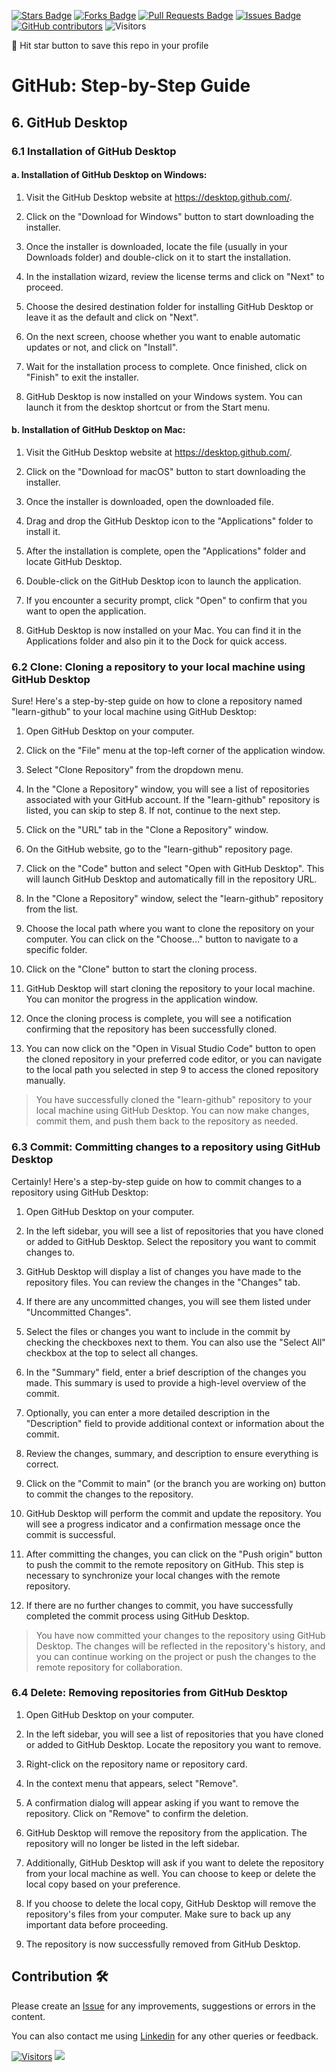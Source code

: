 <a href="https://github.com/drshahizan/learn-github/stargazers"><img src="https://img.shields.io/github/stars/drshahizan/learn-github" alt="Stars Badge"/></a>
<a href="https://github.com/drshahizan/learn-github/network/members"><img src="https://img.shields.io/github/forks/drshahizan/learn-github" alt="Forks Badge"/></a>
<a href="https://github.com/drshahizan/learn-github/pulls"><img src="https://img.shields.io/github/issues-pr/drshahizan/learn-github" alt="Pull Requests Badge"/></a>
<a href="https://github.com/drshahizan/learn-github/issues"><img src="https://img.shields.io/github/issues/drshahizan/learn-github" alt="Issues Badge"/></a>
<a href="https://github.com/drshahizan/learn-github/graphs/contributors"><img alt="GitHub contributors" src="https://img.shields.io/github/contributors/drshahizan/learn-github?color=2b9348"></a>
![Visitors](https://api.visitorbadge.io/api/visitors?path=https%3A%2F%2Fgithub.com%2Fdrshahizan%2Flearn-github&labelColor=%23d9e3f0&countColor=%23697689&style=flat)

🌟 Hit star button to save this repo in your profile

# GitHub: Step-by-Step Guide

## 6. GitHub Desktop
### 6.1 Installation of GitHub Desktop

#### a. Installation of GitHub Desktop on Windows:

1. Visit the GitHub Desktop website at https://desktop.github.com/.

2. Click on the "Download for Windows" button to start downloading the installer.

3. Once the installer is downloaded, locate the file (usually in your Downloads folder) and double-click on it to start the installation.

4. In the installation wizard, review the license terms and click on "Next" to proceed.

5. Choose the desired destination folder for installing GitHub Desktop or leave it as the default and click on "Next".

6. On the next screen, choose whether you want to enable automatic updates or not, and click on "Install".

7. Wait for the installation process to complete. Once finished, click on "Finish" to exit the installer.

8. GitHub Desktop is now installed on your Windows system. You can launch it from the desktop shortcut or from the Start menu.

#### b. Installation of GitHub Desktop on Mac:

1. Visit the GitHub Desktop website at https://desktop.github.com/.

2. Click on the "Download for macOS" button to start downloading the installer.

3. Once the installer is downloaded, open the downloaded file.

4. Drag and drop the GitHub Desktop icon to the "Applications" folder to install it.

5. After the installation is complete, open the "Applications" folder and locate GitHub Desktop.

6. Double-click on the GitHub Desktop icon to launch the application.

7. If you encounter a security prompt, click "Open" to confirm that you want to open the application.

8. GitHub Desktop is now installed on your Mac. You can find it in the Applications folder and also pin it to the Dock for quick access.

### 6.2 Clone: Cloning a repository to your local machine using GitHub Desktop
Sure! Here's a step-by-step guide on how to clone a repository named "learn-github" to your local machine using GitHub Desktop:

1. Open GitHub Desktop on your computer.

2. Click on the "File" menu at the top-left corner of the application window.

3. Select "Clone Repository" from the dropdown menu.

4. In the "Clone a Repository" window, you will see a list of repositories associated with your GitHub account. If the "learn-github" repository is listed, you can skip to step 8. If not, continue to the next step.

5. Click on the "URL" tab in the "Clone a Repository" window.

6. On the GitHub website, go to the "learn-github" repository page.

7. Click on the "Code" button and select "Open with GitHub Desktop". This will launch GitHub Desktop and automatically fill in the repository URL.

8. In the "Clone a Repository" window, select the "learn-github" repository from the list.

9. Choose the local path where you want to clone the repository on your computer. You can click on the "Choose..." button to navigate to a specific folder.

10. Click on the "Clone" button to start the cloning process.

11. GitHub Desktop will start cloning the repository to your local machine. You can monitor the progress in the application window.

12. Once the cloning process is complete, you will see a notification confirming that the repository has been successfully cloned.

13. You can now click on the "Open in Visual Studio Code" button to open the cloned repository in your preferred code editor, or you can navigate to the local path you selected in step 9 to access the cloned repository manually.

> You have successfully cloned the "learn-github" repository to your local machine using GitHub Desktop. You can now make changes, commit them, and push them back to the repository as needed.

### 6.3 Commit: Committing changes to a repository using GitHub Desktop
Certainly! Here's a step-by-step guide on how to commit changes to a repository using GitHub Desktop:

1. Open GitHub Desktop on your computer.

2. In the left sidebar, you will see a list of repositories that you have cloned or added to GitHub Desktop. Select the repository you want to commit changes to.

3. GitHub Desktop will display a list of changes you have made to the repository files. You can review the changes in the "Changes" tab.

4. If there are any uncommitted changes, you will see them listed under "Uncommitted Changes".

5. Select the files or changes you want to include in the commit by checking the checkboxes next to them. You can also use the "Select All" checkbox at the top to select all changes.

6. In the "Summary" field, enter a brief description of the changes you made. This summary is used to provide a high-level overview of the commit.

7. Optionally, you can enter a more detailed description in the "Description" field to provide additional context or information about the commit.

8. Review the changes, summary, and description to ensure everything is correct.

9. Click on the "Commit to main" (or the branch you are working on) button to commit the changes to the repository.

10. GitHub Desktop will perform the commit and update the repository. You will see a progress indicator and a confirmation message once the commit is successful.

11. After committing the changes, you can click on the "Push origin" button to push the commit to the remote repository on GitHub. This step is necessary to synchronize your local changes with the remote repository.

12. If there are no further changes to commit, you have successfully completed the commit process using GitHub Desktop.

> You have now committed your changes to the repository using GitHub Desktop. The changes will be reflected in the repository's history, and you can continue working on the project or push the changes to the remote repository for collaboration.

### 6.4 Delete: Removing repositories from GitHub Desktop

1. Open GitHub Desktop on your computer.

2. In the left sidebar, you will see a list of repositories that you have cloned or added to GitHub Desktop. Locate the repository you want to remove.

3. Right-click on the repository name or repository card.

4. In the context menu that appears, select "Remove".

5. A confirmation dialog will appear asking if you want to remove the repository. Click on "Remove" to confirm the deletion.

6. GitHub Desktop will remove the repository from the application. The repository will no longer be listed in the left sidebar.

7. Additionally, GitHub Desktop will ask if you want to delete the repository from your local machine as well. You can choose to keep or delete the local copy based on your preference.

8. If you choose to delete the local copy, GitHub Desktop will remove the repository's files from your computer. Make sure to back up any important data before proceeding.

9. The repository is now successfully removed from GitHub Desktop.

## Contribution 🛠️
Please create an [Issue](https://github.com/drshahizan/learn-github/issues) for any improvements, suggestions or errors in the content.

You can also contact me using [Linkedin](https://www.linkedin.com/in/drshahizan/) for any other queries or feedback.

[![Visitors](https://api.visitorbadge.io/api/visitors?path=https%3A%2F%2Fgithub.com%2Fdrshahizan&labelColor=%23697689&countColor=%23555555&style=plastic)](https://visitorbadge.io/status?path=https%3A%2F%2Fgithub.com%2Fdrshahizan)
![](https://hit.yhype.me/github/profile?user_id=81284918)
